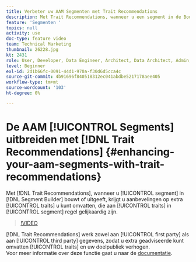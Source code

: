 ```yaml
---
title: Verbeter uw AAM Segmenten met Trait Recommendations
description: Met Trait Recommendations, wanneer u een segment in de Bouwer van het Segment bouwt of uitgeeft, krijgt u aanbevelingen op extra eigenschappen u kunt omvatten, die aan de eigenschappen in de segmentregel gelijkaardig zijn.
feature: 'Segmenten '
topics: null
activity: use
doc-type: feature video
team: Technical Marketing
thumbnail: 26228.jpg
kt: 2431
role: User, Developer, Data Engineer, Architect, Data Architect, Admin, Leader
level: Beginner
exl-id: 2d1b66fc-0091-44d1-970a-f30d6d5cca4c
source-git-commit: 4b91696f840518312ec041abdbe5217178aee405
workflow-type: tm+mt
source-wordcount: '103'
ht-degree: 0%

---
```


# De AAM [!UICONTROL Segments] uitbreiden met [!DNL Trait Recommendations] {#enhancing-your-aam-segments-with-trait-recommendations}

Met [!DNL Trait Recommendations], wanneer u [!UICONTROL segment] in [!DNL Segment Builder] bouwt of uitgeeft, krijgt u aanbevelingen op extra [!UICONTROL traits] u kunt omvatten, die aan [!UICONTROL traits] in [!UICONTROL segment] regel gelijkaardig zijn.

>[!VIDEO](https://video.tv.adobe.com/v/26228/?quality=12)

[!DNL Trait Recommendations] werk zowel aan  [!UICONTROL first party] als aan  [!UICONTROL third party] gegevens, zodat u extra geadviseerde kunt omvatten  [!UICONTROL traits] en uw doelpubliek verhogen.\
Voor meer informatie over deze functie gaat u naar de [documentatie](https://experiencecloud.adobe.com/resources/help/en_US/aam/trait-recommendations.html).
